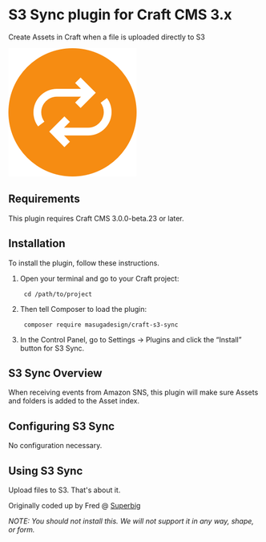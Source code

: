 # S3 Sync plugin for Craft CMS 3.x

Create Assets in Craft when a file is uploaded directly to S3

![Icon](resources/img/icon.png)

## Requirements

This plugin requires Craft CMS 3.0.0-beta.23 or later.

## Installation

To install the plugin, follow these instructions.

1. Open your terminal and go to your Craft project:

        cd /path/to/project

2. Then tell Composer to load the plugin:

        composer require masugadesign/craft-s3-sync

3. In the Control Panel, go to Settings → Plugins and click the “Install” button for S3 Sync.

## S3 Sync Overview

When receiving events from Amazon SNS, this plugin will make sure Assets and folders is added to the Asset index.

## Configuring S3 Sync

No configuration necessary.

## Using S3 Sync

Upload files to S3. That's about it.

Originally coded up by Fred @ [Superbig](https://superbig.co)

_NOTE: You should not install this. We will not support it in any way, shape, or form._
